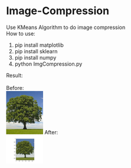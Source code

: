 # Image-Compression
Use KMeans Algorithm to do image compression
<br/>
How to use:
1. pip install matplotlib
2. pip install sklearn
3. pip install numpy
4. python ImgCompression.py

Result:<br/><br/>
Before:<br/> 
<img src="images/tree.jpg" width=100>
After: <br/>
<img src="images/result.png" width=100>
